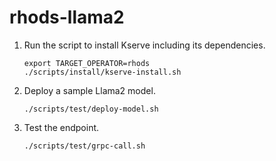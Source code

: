 # rhods-llama2


1. Run the script to install Kserve including its dependencies.
   ~~~
   export TARGET_OPERATOR=rhods
   ./scripts/install/kserve-install.sh
   ~~~

2. Deploy a sample Llama2 model.

   ~~~
   ./scripts/test/deploy-model.sh
   ~~~

2. Test the endpoint.

   ~~~
   ./scripts/test/grpc-call.sh
   ~~~
